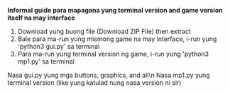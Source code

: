 **Informal guide para mapagana yung terminal version and game version itself na may interface**

1. Download yung buong file (Download ZIP File) then extract
2. Bale para ma-run yung mismong game na may interface, i-run yung 'python3 gui.py' sa terminal
3. Para ma-run yung terminal version ng game, i-run yung 'python3 mp1.py' sa terminal

Nasa gui.py yung mga buttons, graphics, and all\n
Nasa mp1.py yung terminal version (like yung katulad nung nasa version ni sir)
